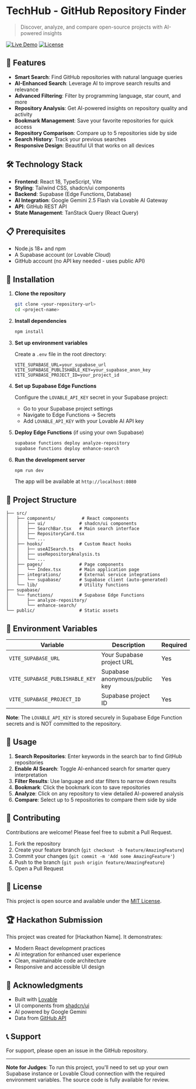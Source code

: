 # TechHub - GitHub Repository Finder

> Discover, analyze, and compare open-source projects with AI-powered insights

[![Live Demo](https://img.shields.io/badge/demo-live-brightgreen)](https://lovable.dev/projects/484535bc-b575-43cb-98cd-0227561f84ad)
[![License](https://img.shields.io/badge/license-MIT-blue.svg)](LICENSE)

## 🚀 Features

- **Smart Search**: Find GitHub repositories with natural language queries
- **AI-Enhanced Search**: Leverage AI to improve search results and relevance
- **Advanced Filtering**: Filter by programming language, star count, and more
- **Repository Analysis**: Get AI-powered insights on repository quality and activity
- **Bookmark Management**: Save your favorite repositories for quick access
- **Repository Comparison**: Compare up to 5 repositories side by side
- **Search History**: Track your previous searches
- **Responsive Design**: Beautiful UI that works on all devices

## 🛠️ Technology Stack

- **Frontend**: React 18, TypeScript, Vite
- **Styling**: Tailwind CSS, shadcn/ui components
- **Backend**: Supabase (Edge Functions, Database)
- **AI Integration**: Google Gemini 2.5 Flash via Lovable AI Gateway
- **API**: GitHub REST API
- **State Management**: TanStack Query (React Query)

## 📋 Prerequisites

- Node.js 18+ and npm
- A Supabase account (or Lovable Cloud)
- GitHub account (no API key needed - uses public API)

## 🔧 Installation

1. **Clone the repository**
   ```bash
   git clone <your-repository-url>
   cd <project-name>
   ```

2. **Install dependencies**
   ```bash
   npm install
   ```

3. **Set up environment variables**
   
   Create a `.env` file in the root directory:
   ```env
   VITE_SUPABASE_URL=your_supabase_url
   VITE_SUPABASE_PUBLISHABLE_KEY=your_supabase_anon_key
   VITE_SUPABASE_PROJECT_ID=your_project_id
   ```

4. **Set up Supabase Edge Functions**
   
   Configure the `LOVABLE_API_KEY` secret in your Supabase project:
   - Go to your Supabase project settings
   - Navigate to Edge Functions → Secrets
   - Add `LOVABLE_API_KEY` with your Lovable AI API key

5. **Deploy Edge Functions** (if using your own Supabase)
   ```bash
   supabase functions deploy analyze-repository
   supabase functions deploy enhance-search
   ```

6. **Run the development server**
   ```bash
   npm run dev
   ```

   The app will be available at `http://localhost:8080`

## 📁 Project Structure

```
├── src/
│   ├── components/          # React components
│   │   ├── ui/             # shadcn/ui components
│   │   ├── SearchBar.tsx   # Main search interface
│   │   ├── RepositoryCard.tsx
│   │   └── ...
│   ├── hooks/              # Custom React hooks
│   │   ├── useAISearch.ts
│   │   ├── useRepositoryAnalysis.ts
│   │   └── ...
│   ├── pages/              # Page components
│   │   └── Index.tsx       # Main application page
│   ├── integrations/       # External service integrations
│   │   └── supabase/       # Supabase client (auto-generated)
│   └── lib/                # Utility functions
├── supabase/
│   └── functions/          # Supabase Edge Functions
│       ├── analyze-repository/
│       └── enhance-search/
└── public/                 # Static assets
```

## 🔐 Environment Variables

| Variable | Description | Required |
|----------|-------------|----------|
| `VITE_SUPABASE_URL` | Your Supabase project URL | Yes |
| `VITE_SUPABASE_PUBLISHABLE_KEY` | Supabase anonymous/public key | Yes |
| `VITE_SUPABASE_PROJECT_ID` | Supabase project ID | Yes |

**Note**: The `LOVABLE_API_KEY` is stored securely in Supabase Edge Function secrets and is NOT committed to the repository.

## 🎯 Usage

1. **Search Repositories**: Enter keywords in the search bar to find GitHub repositories
2. **Enable AI Search**: Toggle AI-enhanced search for smarter query interpretation
3. **Filter Results**: Use language and star filters to narrow down results
4. **Bookmark**: Click the bookmark icon to save repositories
5. **Analyze**: Click on any repository to view detailed AI-powered analysis
6. **Compare**: Select up to 5 repositories to compare them side by side

## 🤝 Contributing

Contributions are welcome! Please feel free to submit a Pull Request.

1. Fork the repository
2. Create your feature branch (`git checkout -b feature/AmazingFeature`)
3. Commit your changes (`git commit -m 'Add some AmazingFeature'`)
4. Push to the branch (`git push origin feature/AmazingFeature`)
5. Open a Pull Request

## 📄 License

This project is open source and available under the [MIT License](LICENSE).

## 🏆 Hackathon Submission

This project was created for [Hackathon Name]. It demonstrates:
- Modern React development practices
- AI integration for enhanced user experience
- Clean, maintainable code architecture
- Responsive and accessible UI design

## 🙏 Acknowledgments

- Built with [Lovable](https://lovable.dev)
- UI components from [shadcn/ui](https://ui.shadcn.com)
- AI powered by Google Gemini
- Data from [GitHub API](https://docs.github.com/en/rest)

## 📞 Support

For support, please open an issue in the GitHub repository.

---

**Note for Judges**: To run this project, you'll need to set up your own Supabase instance or Lovable Cloud connection with the required environment variables. The source code is fully available for review.
